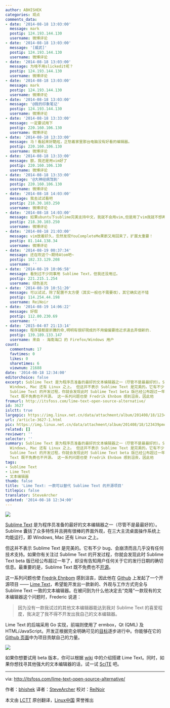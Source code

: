 ```yaml
---
author: ABHISHEK
categories: 观点
comments_data:
- date: '2014-08-18 13:03:00'
  message: mark
  postip: 124.193.144.130
  username: 微博评论
- date: '2014-08-18 13:03:00'
  message: '[威武]'
  postip: 124.193.144.130
  username: 微博评论
- date: '2014-08-18 13:03:00'
  message: 为啥不用slickedit呢？
  postip: 124.193.144.130
  username: 微博评论
- date: '2014-08-18 13:03:00'
  message: mark
  postip: 124.193.144.130
  username: 微博评论
- date: '2014-08-18 13:03:00'
  message: '@我的印象笔记'
  postip: 124.193.144.130
  username: 微博评论
- date: '2014-08-18 13:33:00'
  message: 一定要试用下
  postip: 220.160.106.130
  username: 微博评论
- date: '2014-08-18 13:33:00'
  message: 马！看起来好酷炫，正愁着家里那台电脑没有好看的编辑器。
  postip: 220.160.106.130
  username: 微博评论
- date: '2014-08-18 13:33:00'
  message: 额，我还是用vim好了
  postip: 220.160.106.130
  username: 微博评论
- date: '2014-08-18 13:33:00'
  message: '@大神经病驾到'
  postip: 220.160.106.130
  username: 微博评论
- date: '2014-08-18 14:03:00'
  message: 我去试试看吧
  postip: 218.30.103.250
  username: 微博评论
- date: '2014-08-18 14:03:00'
  message: 如果ubuntu下sublime完美支持中文，我就不会用vim,但是用了vim我就不想再用别的了
  postip: 218.30.103.250
  username: 微博评论
- date: '2014-08-18 21:03:00'
  message: vim放着好久，忽然发现YouCompleteMe果断又用回来了，扩展太重要！
  postip: 81.144.138.34
  username: 微博评论
- date: '2014-08-19 00:37:34'
  message: 还在吹这个~期待Atom吧~
  postip: 182.33.129.208
  username: ''
- date: '2014-08-19 10:06:58'
  message: 看到过不少同事用 Sublime Text，但我还没用过。
  postip: 221.215.1.254
  username: 绿色圣光
- date: '2014-08-19 10:51:20'
  message: 可以试试，除了配置不太方便（其实一般也不需要改），其它确实还不错
  postip: 114.254.44.198
  username: ReiNoir
- date: '2014-08-19 14:06:22'
  message: 好假
  postip: 112.80.230.69
  username: ''
- date: '2015-04-07 21:13:14'
  message: 程序猿都是折騰的命,明明有很好現成的不用偏偏要捨近求遠去弄個新的.
  postip: 139.189.133.147
  username: 来自 - 海南海口 的 Firefox/Windows 用户
count:
  commentnum: 17
  favtimes: 0
  likes: 0
  sharetimes: 6
  viewnum: 21688
date: '2014-08-18 12:34:00'
editorchoice: false
excerpt: Sublime Text 是为程序员准备的最好的文本编辑器之一（尽管不是最最好的）。Sublime 囊括了众多特性并且拥有很棒的界面外观，在三大主流桌面操作系统上均能运行，即
  Windows, Mac 还有 Linux 之上。 但这并不表示 Sublime Text 是完美的。它有不少 bug、会崩溃而且几乎没有任何技术支持。如果你有关注过
  Sublime Text 的开发过程，你就会发现此时 Sublime Text beta 版已经公布超过一年了，却没有告知用户任何关于它的发行日期的确切信息。最重要的是，Sublime
  Text 既不免费也不开源。 这一系列问题也使 Fredrik Ehnbom 感到沮丧，因此他
fromurl: http://itsfoss.com/lime-text-open-source-alternative/
id: 3627
islctt: true
largepic: https://img.linux.net.cn/data/attachment/album/201408/18/123439pmoftkcdwkos4xdx.jpeg
url: /article-3627-1.html
pic: https://img.linux.net.cn/data/attachment/album/201408/18/123439pmoftkcdwkos4xdx.jpeg.thumb.jpg
related: []
reviewer: ''
selector: ''
summary: Sublime Text 是为程序员准备的最好的文本编辑器之一（尽管不是最最好的）。Sublime 囊括了众多特性并且拥有很棒的界面外观，在三大主流桌面操作系统上均能运行，即
  Windows, Mac 还有 Linux 之上。 但这并不表示 Sublime Text 是完美的。它有不少 bug、会崩溃而且几乎没有任何技术支持。如果你有关注过
  Sublime Text 的开发过程，你就会发现此时 Sublime Text beta 版已经公布超过一年了，却没有告知用户任何关于它的发行日期的确切信息。最重要的是，Sublime
  Text 既不免费也不开源。 这一系列问题也使 Fredrik Ehnbom 感到沮丧，因此他
tags:
- Sublime Text
- Lime Text
- 文本编辑器
thumb: false
title: 'Lime Text: 一款可以替代 Sublime Text 的开源项目'
titlepic: false
translator: SteveArcher
updated: '2014-08-18 12:34:00'
---
```


![](/data/attachment/album/201408/18/123439pmoftkcdwkos4xdx.jpeg)


[Sublime Text](http://www.sublimetext.com/) 是为程序员准备的最好的文本编辑器之一（尽管不是最最好的）。Sublime 囊括了众多特性并且拥有很棒的界面外观，在三大主流桌面操作系统上均能运行，即 Windows, Mac 还有 Linux 之上。


但这并不表示 Sublime Text 是完美的。它有不少 bug、会崩溃而且几乎没有任何技术支持。如果你有关注过 Sublime Text 的开发过程，你就会发现此时 Sublime Text beta 版已经公布超过一年了，却没有告知用户任何关于它的发行日期的确切信息。最重要的是，Sublime Text 既不免费也不[开源](http://itsfoss.com/category/open-source-software/)。


这一系列问题也使 [Fredrik Ehnbom](https://github.com/quarnster) 感到沮丧，因此他在 [Github](https://github.com/) 上发起了一个开源项目 —— [Lime Text](http://limetext.org/)，希望能开发出一款新的、外观与工作方式完全与 Sublime Text 一致的文本编辑器。在被问到为什么他决定去“克隆”一款现有的文本编辑器这个问题时，Frederic 说道：



> 
> 因为没有一款我试过的其他文本编辑器能达到我对 Sublime Text 的喜爱程度，我决定了我不得不开发出我自己的文本编辑器。
> 
> 
> 


Lime Text 的后端采用 Go 实现，前端则使用了 ermbox，Qt (QML) 及 HTML/JavaScript。开发正根据完全明确可见的[目标](https://github.com/limetext/lime/wiki/Goals)逐步进行中。你能够在它的 [Github 页面](https://github.com/limetext/lime/issues)中为项目贡献自己的力量。


![](/data/attachment/album/201408/18/123441tpfwypbswjf9g4pb.jpeg)


如果你想要试用 beta 版本，你可以根据 [wiki](https://github.com/limetext/lime/wiki/Building) 中的介绍搭建 Lime Text。同时，如果你想找寻其他强大的文本编辑器的话，试一试 [SciTE](http://itsfoss.com/scite-the-notepad-for-linux/) 吧。




---


via: <http://itsfoss.com/lime-text-open-source-alternative/>


作者：[bhishek](http://itsfoss.com/author/Abhishek/) 译者：[SteveArcher](https://github.com/SteveArcher) 校对：[ReiNoir](https://github.com/reinoir)


本文由 [LCTT](https://github.com/LCTT/TranslateProject) 原创翻译，[Linux中国](http://linux.cn/) 荣誉推出